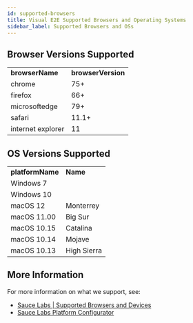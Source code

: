```yaml
---
id: supported-browsers
title: Visual E2E Supported Browsers and Operating Systems
sidebar_label: Supported Browsers and OSs
---
```


## Browser Versions Supported

<table>
  <tr>
   <td>
    <strong>browserName</strong>
   </td>
   <td>
    <strong>browserVersion</strong>
   </td>
  </tr>
  <tr>
   <td>
    chrome
   </td>
   <td>
    75+
   </td>
  </tr>
  <tr>
   <td>
    firefox
   </td>
   <td>
    66+
   </td>
  </tr>
  <tr>
   <td>
    microsoftedge
   </td>
   <td>
    79+
   </td>
  </tr>
  <tr>
   <td>
    safari
   </td>
   <td>
    11.1+
   </td>
  </tr>
  <tr>
   <td>
    internet explorer
   </td>
   <td>
    11
   </td>
  </tr>
</table>



## OS Versions Supported

<table>
  <tr>
   <td>
    <strong>platformName</strong>
   </td>
   <td>
    <strong>Name</strong>
   </td>
  </tr>
  <tr>
   <td>
    Windows 7
   </td>
   <td>
   </td>
  </tr>
  <tr>
   <td>
    Windows 10
   </td>
   <td>
   </td>
  </tr>
  <tr>
   <td>
    macOS 12
   </td>
   <td>
    Monterrey
   </td>
  </tr>
  <tr>
   <td>
    macOS 11.00
   </td>
   <td>
    Big Sur
   </td>
  </tr>
  <tr>
   <td>
    macOS 10.15
   </td>
   <td>
    Catalina
   </td>
  </tr>
  <tr>
   <td>
    macOS 10.14
   </td>
   <td>
    Mojave
   </td>
  </tr>
  <tr>
   <td>
    macOS 10.13
   </td>
   <td>
    High Sierra
   </td>
  </tr>
</table>

## More Information

For more information on what we support, see:
* [Sauce Labs | Supported Browsers and Devices](https://saucelabs.com/platform/supported-browsers-devices)
* [Sauce Labs Platform Configurator](https://saucelabs.com/platform/platform-configurator#/)
